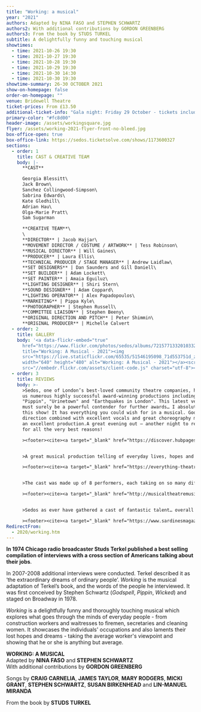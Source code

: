 ```yaml
---
title: "Working: a musical"
year: "2021"
authors: Adapted by NINA FASO and STEPHEN SCHWARTZ
authors2: With additional contributions by GORDON GREENBERG
authors3: From the book by STUDS TURKEL
subtitle: A delightfully funny and touching musical
showtimes:
  - time: 2021-10-26 19:30
  - time: 2021-10-27 19:30
  - time: 2021-10-28 19:30
  - time: 2021-10-29 19:30
  - time: 2021-10-30 14:30
  - time: 2021-10-30 19:30
showtime-summary: 26-30 OCTOBER 2021
show-on-homepage: false
order-on-homepage: ""
venue: Bridewell Theatre
ticket-prices: From £13.50
additional-ticket-info: "Gala night: Friday 29 October - tickets include a drink and programme"
primary-color: "#fc8d00"
header-image: /assets/workingsquare.jpg
flyer: /assets/working-2021-flyer-front-no-bleed.jpg
box-office-open: true
box-office-link: https://sedos.ticketsolve.com/shows/1173600327
sections:
  - order: 1
    title: CAST & CREATIVE TEAM
    body: |-
      **CAST**

      Georgia Blessitt\
      Jack Brown\
      Sanchez Collingwood-Simpson\
      Sabrina Edwards\
      Kate Gledhill\
      Adrian Hau\
      Olga-Marie Pratt\
      Sam Sugarman

      **CREATIVE TEAM**\
      \
      **DIRECTOR** | Jacob Hajjar\
      **MOVEMENT DIRECTOR / COSTUME / ARTWORK** | Tess Robinson\
      **MUSICAL DIRECTOR** | Will Gaines\
      **PRODUCER** | Laura Ellis\
      **TECHNICAL PRODUCER / STAGE MANAGER** | Andrew Laidlaw\
      **SET DESIGNERS** | Dan Saunders and Gill Daniell\
      **SET BUILDER** | Adam Lockett\
      **SET PAINTER** | Amaia Eguiluz\
      **LIGHTING DESIGNER** | Shiri Stern\
      **SOUND DESIGNER** | Adam Coppard\
      **LIGHTING OPERATOR** | Alex Papadopoulos\
      **MARKETING** | Pippa Kyle\
      **PHOTOGRAPHER** | Stephen Russell\
      **COMMITTEE LIAISON** | Stephen Beeny\
      **ORIGINAL DIRECTION AND PITCH** | Peter Shimmin\
      **ORIGINAL PRODUCER** | Michelle Calvert
  - order: 2
    title: GALLERY
    body: '<a data-flickr-embed="true"
      href="https://www.flickr.com/photos/sedos/albums/72157713320103323"
      title="Working: A Musical - 2021"><img
      src="https://live.staticflickr.com/65535/51546195098_71d553751d_z.jpg"
      width="640" height="480" alt="Working: A Musical - 2021"></a><script async
      src="//embedr.flickr.com/assets/client-code.js" charset="utf-8"></script>'
  - order: 3
    title: REVIEWS
    body: >-
      >Sedos, one of London’s best-loved community theatre companies, has given
      us numerous highly successful award-winning productions including
      "Pippin", "Urinetown" and "Earthquakes in London". This latest venture
      must surely be a powerful contender for further awards… I absolutely loved
      this show! It has everything you could wish for in a musical. Good stage
      direction combined with excellent vocals and great choreography make for
      an excellent production.A great evening out – another night to remember
      for all the very best reasons!  

      ><footer><cite><a target="_blank" href="https://discover.hubpages.com/entertainment/Working-A-Musical-a-Sedos-Production-at-the-Bridewell-Theatre-London">Working, 2021, Hub Pages</a></cite></footer>


      >A great musical production telling of everyday lives, hopes and dreams. With searingly honest lyrics and heartfelt emotions it showcases the people who go unnoticed or aren’t given due credit, but who are often the foundations of our lives. Wonderful performances and well worth a visit! … It soon became clear that this was well beyond your usual amateur dramatic affair… The eight-strong cast are all exceptional, each taking on multiple individual roles and joining together for choruses. The staging and costume are sparse but effective, and this simplicity allows the focus to remain clearly on the actors… Having seen and felt sadness, despair, joy, pride, regret, the audience leaves on a high note.

      ><footer><cite><a target="_blank" href="https://everything-theatre.co.uk/2021/10/review-working-a-musical-bridewell-theatre.html">Working, 2021, Everything Theatre</a></cite></footer>


      >The cast was made up of 8 performers, each taking on so many different roles within the show that I lost count, they all went from fronting a number one moment to being a vital part of the ensemble in another performers number the next. Often in shows with casts around this size there are one or two forgettable performers but this was not the case in Working. Not only can I picture all of the cast easily now but I can tell you which occupations they played throughout the show, a testament to how engaging each of them were individually… I would also like to commend Sedos for the racial diversity on stage. I know Sedos have been working hard alongside other London am dram companies to improve the racial diversity of their society and this commitment paid off in this show. Working is a show that needs to reflect America and that includes having performers of colour on stage in order to stay true to the heart of the show and I was pleased to see that Sedos did just that… The transitions between the numbers were well thought out by director Jacob Hajjar and and I enjoyed how they flowed seamlessly into one another, avoiding any unnecessary and long blackouts. This kept the pace snappy and helped the show have a more cohesive feel…Tess Robinson was the movement director for Working. Her strongest moments were the stylised moments, in particular the repetitive movement that the factory workers performed during ‘Millwork’ and many of the movements performed during ‘All The Livelong Days’ to symbolise different professions. Working is a show rarely put on so this is a great opportunity to see songs by the likes of Schwartz and Lin Manual Miranda performed and with Sedos at the helm they take you on a journey of emotions from empathy to laughter but most of all leaving you able to relate to those on stage.

      ><footer><cite><a target="_blank" href="http://musicaltheatremusings.co.uk/working?mc_cid=be6405532d&mc_eid=UNIQID">Working, 2021, Musical Theatre Musings</a></cite></footer>


      >Sedos as ever have gathered a cast of fantastic talent… overall the production is pacy and entertaining.  Beautifully directed by Jacob Hajjar this is another great performance from Sedos.

      ><footer><cite><a target="_blank" href="https://www.sardinesmagazine.co.uk/review/working-2/">Working, 2021, Sardines</a></cite></footer>
RedirectFrom:
  - 2020/working.htm
---
```

**In 1974 Chicago radio broadcaster Studs Terkel published a best selling compilation of interviews with a cross section of Americans talking about their jobs**.

In 2007-2008 additional interviews were conducted. Terkel described it as ‘the extraordinary dreams of ordinary people’. *Working* is the musical adaptation of Terkel’s book, and the words of the people he interviewed. It was first conceived by Stephen Schwartz (*Godspell*, *Pippin*, *Wicked*) and staged on Broadway in 1978.

*Working* is a delightfully funny and thoroughly touching musical which explores what goes through the minds of everyday people - from construction workers and waitresses to firemen, secretaries and cleaning women. It showcases the individuals' occupations and also laments their lost hopes and dreams - taking the average worker's viewpoint and showing that he or she is anything but average.

**WORKING: A MUSICAL**\
Adapted by **NINA FASO** and **STEPHEN SCHWARTZ**\
With additional contributions by **GORDON GREENBERG**

Songs by **CRAIG CARNELIA**, **JAMES TAYLOR**, **MARY RODGERS**, **MICKI GRANT**, **STEPHEN SCHWARTZ**, **SUSAN BIRKENHEAD** and **LIN-MANUEL MIRANDA**

From the book by **STUDS TURKEL**